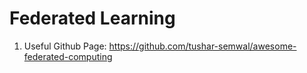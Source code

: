 # Federated Learning
1. Useful Github Page: https://github.com/tushar-semwal/awesome-federated-computing
